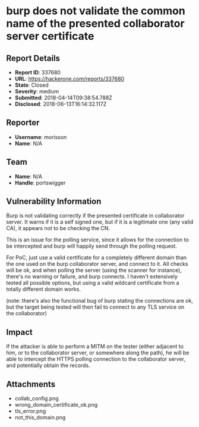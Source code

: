 # burp does not validate the common name of the presented collaborator server certificate

## Report Details
- **Report ID**: 337680
- **URL**: https://hackerone.com/reports/337680
- **State**: Closed
- **Severity**: medium
- **Submitted**: 2018-04-14T09:38:54.788Z
- **Disclosed**: 2018-06-13T16:14:32.117Z

## Reporter
- **Username**: morisson
- **Name**: N/A

## Team
- **Name**: N/A
- **Handle**: portswigger

## Vulnerability Information
Burp is not validating correctly if the presented certificate in collaborator server. It warns if it is a self signed one, but if it is a legitimate one (any valid CA), it appears not to be checking the CN.


This is an issue for the polling service, since it allows for the connection to be intercepted and burp will happily send through the polling request.

For PoC, just use a valid certificate for a completely different domain than the one used on the burp collaborator server, and connect to it. All checks will be ok, and when polling the server (using the scanner for instance), there's no warning or failure, and burp connects.
I haven't extensively tested all possible options, but using a valid wildcard certificate from a totally different domain works.

(note: there's also the functional bug of burp stating the connections are ok, but the target being tested will then fail to connect to any TLS service on the collaborator)

## Impact

If the attacker is able to perform a MITM on the tester (either adjacent to him, or to the collaborator server, or somewhere along the path), he will be able to intercept the HTTPS polling connection to the collaborator server, and potentially obtain the records.

## Attachments
- collab_config.png
- wrong_domain_certificate_ok.png
- tls_error.png
- not_this_domain.png
